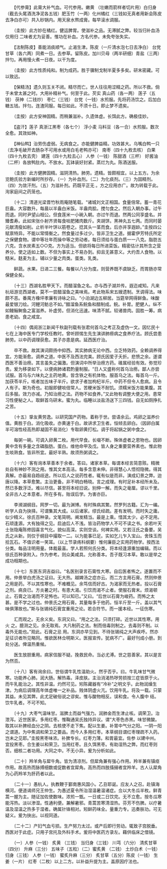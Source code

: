 <!-- { "loadSidebar": true } -->
　　【代参膏】此膏大补气血。可代参用。嫩黄 （壮嫩而箭样者切片用）白归身（截去头尾酒洗净泥各五钱）肥玉竹（一两）化州橘红（三钱如无真者用新会陈皮去净白亦可）共入砂锅内。用天泉水熬成膏。每早滚水调服。

　　（圭按）此方妙在橘红。健运脾胃。使滋补之品。无滞腻之弊。较当归补血汤仅用归 二味者尤为妥善。惟功在补血。方名代参。未免夸张失实。

　　【法制陈皮】善能消痰顺气。止渴生津。陈皮（一斤清水泡七日去净白） 台党 甘草（各六两）同煮一日。去参草。留陈皮。加川贝母（两半研细）青盐（三两）拌匀。再用慢火煮一日夜。以干为度。

　　（圭按）此方性质纯和。制为成药。胜于骥制戈制半夏多多矣。研末密藏。可以致远。

　　【保精汤】遗久则玉关不闭。精尽而亡。世人往往用涩精之药。所以不救。倘于未曾太甚之时。大用补精补气。何至于此。芡实 真山药（各一两） 莲子（五钱） 茯神（二钱炒） 枣仁（三钱） 台党（一钱）水煎服。先将药汤饮之。后加白糖五钱。拌匀。连渣同服。每日如此。不须十日。即止梦不遗矣。

　　（圭按）此方安神固精。而稍兼滋补。久遗体虚。长饵此方。确极佳妙。

　　【盗汗】莲子 真浙江黑枣（各七个） 浮小麦 马料豆（各一合）水煎服。数次全愈。其效如神。

　　【神仙鸭】治劳伤虚弱。无病食之。亦能健脾益精。功效甚大。乌嘴白鸭一只（去净毛破开去肠杂不可用水或用白毛老鸭亦可） 南枣（四十九枚去核） 白果（四十九枚去壳） 建莲（四十九粒去心） 人参（一钱） 陈甜酒（三杯） 好酱油（二杯）各放鸭肚内。不放水。瓦钵装好封紧。蒸烂为丸。陈酒送服。

　　（圭按）此方健脾固精。滋阴清热。肺劳。遗精。皆颇相宜。以上五方。为余览鲍氏验方新编时所抄存。（一）为补血剂。（二）为化痰剂。（三）为固精剂。（四）为敛汗剂。（五）为滋补剂。药既平正无 。方之应用亦广。故为转载于此。洵家庭间之药笼也。

　　〔十二〕清道光梁晋竹秋雨庵随笔载。“诸城刘文正相国。食量倍常。蓄一青花巨盎。大容数升。每晨以半盎白米饭。半盎肉脍。搅匀食之。然后入朝办事。过午而退。同时尹望山相公。但食莲米一小碗入朝。亦过午而退。然两公同享盛名。并臻耆寿。此如宋张仆射齐贤每食啖肥猪肉数斤。夹胡饼。黑神丸五七两。而同时晏元献清瘦如削。止析半叶饼以筋卷之。捻其头一茎而食。后亦并享遐龄。”圭按四公赋禀特异。不能以常情衡之。然食量过多过少。皆非卫生之道。据霍伊芳特氏所定之保健食物。谓中等壮年而操中等之劳动者。每日须给与蛋白质一一八克。脂肪五六克。含水炭素五○○克。方为适当。但欲将每日所进菜饭。精密估计其所含之营养分。使之适如上数。不但为事实上不易办到。抑且无甚意义。大约吾人食物。以糙米。麸麦为主。辅以少量之肉类。蛋类。乳类。

　　鲜蔬。水果。日进二三餐。每餐以八分为度。则营养既不虞缺乏。而胃肠亦常保健全矣。

　　〔十三〕西湖名胜甲天下。而醋溜鱼之名。亦与西子湖并传。遐迩咸知。凡来杭垣游览西湖者。莫不一尝醋溜鱼之美味焉。考此物系宋五嫂遗制。烹调得法。味颇不恶。番禺方橡坪孝廉有诗咏之曰。“小泊湖边五柳居。当筵举网得鲜鱼。味酸最爱银刀绘。河鲤河鲂总不如。”醋溜鱼系鲩鱼和醋制成。鲩。补胃。肥健人。纵不如鳗鲡鲥鱼之富滋养。补虚劳。但消化迅速。味清不腻。较诸兽肉。固胜一筹。病患老幼。食之咸宜。

　　〔十四〕偶阅浙江新闻千秋副刊载有张君何首乌之考正及虚伪一文。因忆民十七在上海中医专门学校任教时。曾听顾惕生先生演讲肺痨病之食养疗法。顾氏尝患肺劳。以中药调理获愈。其子亦患是病。延西医疗治。

　　卒不救。故其演词颇扬中抑西。其实肺病无论中西。佥乏特效药。全赖调养得宜。方能渐愈。调养之道。中医不及西法完美。顾氏因爱子夭折。悲愤之余。遂谓西医不善治痨。其言虽失之偏激。但演词中所举治痨方药。碓属经验有效。弥觉珍贵。爰为移录如下。以便病肺诸君酌量制服。“日人又盛称何首乌治痨。鄙人亦尝试服。首乌与六味丸之主药地黄。皆含铁之有机体物。服首乌之法。每首乌一斤。加茯苓半斤。咳者加五味子半斤。欲求子者加枸杞半斤。中药不但令人愈病。且令人有子。斯为奇也。初服即健啖倍常人。苦粳米饭不耐饥。须糯米饭方能果腹。其后多服。效力亦减。乃知治痨之法。药物不如食养。”又此物有调整大便之用。患常习性便秘之人。取鲜首乌研末。蜜为丸。临睡以淡盐汤送下三四钱。自无如厕挣扎之苦。

　　〔十五〕挚友黄劳逸。以研究国产药物。着称于世。尝语余云。鸡卵之滋养价值。黄胜于白。消化吸收。亦黄速于白。故讲求卫生者。恒倾去卵白。（因卵白属半可溶性经高热即凝固不易消化）专取卵黄打松。调于将起锅之粥中食之。

　　每粥一碗。可调入卵黄二枚。用代早食。长啜不断。殊体虚者之恩物也。因卵黄中含有多量之含磷脂肪。蛋白。维他命甲及戊。皆人身之重要营养素也。惟此物生啖熟食。皆非所宜。最好半熟。故须热粥调之。

　　〔十六〕客有询本草善本于余者。答曰。诸家本草。每谓本经言简意赅。精微处自有神妙不测之用。惟其文本高洁。每多含意未伸。非得慧心人悟彻隐微。得其真解。亦最易自趋歧途。所以后人之说药性者。辄有似是而非。演成幻景之弊。迨唐以降。本草愈繁。主治更备。非不明白畅晓。言之成理。有时足补本经所未及。然已多数浮泛。难以尽信。甚至将本经旧说。别伸一解。而失之毫厘。谬以千里。全非古人之本意者。所在多有。贻误后学。为害亦巨。

　　李濒湖纲目。网罗一切。最为渊博。有时殊病其繁。然罗列古籍。汇为一编。听学人自为抉择。可谓集其大成。以后诸家。缪氏经疏。差有发明。而时失之庸。似少精义。徐氏百种录。文笔简明。阐发精当。最是上乘。惜其太少。必不足用。石顽逢源。大有独得之见。启迪后人不浅。皆治药物学人不可不读之书。余若叶天士张隐庵陈修园喜言气化。貌似高深。实则空谈。何裨实用。又若汪氏之备要。吴氏之从新。则仅于纲目中撮取一二。以为能事已足。实如乞儿乍入宝山。舍珠玉而拾瓦石。不值识者一笑耳。（以上节录疡科纲要）惟何廉臣之实用药物学。按西法分类。每品注明用量。体裁最喜。学人若照何氏分类。将本经逢源重加编辑。而以徐氏百种录附入。作为参考。则众美咸具。允称善本。吾子既习本草。敢以是举之成功相期也。

　　〔十七〕东医东洞吉益曰。“名医别录言石膏性大寒。自后医者怖之。遂置而不用。仲景举白虎汤之证曰。无大热。越婢汤之症亦云。而二方主用石膏。然则仲景之用是药。不以其性寒也。不难概见。余笃信而好古。为渴家而无热者。投以石膏之剂。病良已。方炎暑之时。有患大渴。引饮而渴不止者。使服石膏末。烦渴顿止。石膏之治渴而不足怖也。可以知已。”又曰。“后世以石膏为峻药。而怖之太甚。是不学之过也。仲景氏之用石膏。其量每多于他药。恒半斤至一斤。盖以其气味俱薄故也。”斯与张锡纯石膏宜重用之论。若合符节。而一援本经。一征伤寒。

　　汇而观之。无余义矣。东洞又曰。“用之之法。只须打碎。近世以其性寒。用火 之。臆测之见。余无取焉。大凡制药之法。制而倍毒则制之。去毒则不制。以毒外无能也。”观此。石膏之忌 用。东洞亦早见到。不待张锡纯之大声疾呼。然亦足征识者所见略同。惟欲医林佥明斯义。医报宣传。犹病不广。最好刊成小册。到处分送。俾温热重候。

　　医生放胆重用。病家信服不疑。挽救民命。当必尤溥。世之慈善家。其以是言为然否。

　　〔十八〕客有询余曰。世俗谓牛乳性温助火。然乎否乎。曰。牛乳味甘气微寒。功能养心肺。润大肠。解热毒。泽皮肤。主治消渴热哕劳损按三症皆原于火。而牛乳能治之。其性非温。灼然可见。矧陈藏器有“冷补”之明文乎。此物润燥生津。为病后调理高年体虚唯一之补品。贱体阴虚火亢。饮用牛乳。将及一载。只蒙其益。未见其弊。此尤足破俗说之谬矣。惟与酸物相反。误和食。令人腹中 结。饮牛乳者。不可不知。

　　〔十九〕大枣气温味甘。滋脾土而益气强力。润肺金而生津止咳。调荣卫。治泄泻。近世医家。多用红枣。惟鞠通吴氏独持异议。谓“大枣色赤黑。味甘微酸。取其以补脾经血分之阴。去核使不走下焦。配以生姜。补胃中气分之阳。一阴一阳之谓道。为中焦调和荣卫之要品。而今人多用红枣。本草纲目谓红枣理疏不入药。岂未之见耶。”圭按黑枣味浓。补脾专长。红枣力薄。和胃最宜。佐参 以建中州。宜投黑枣。合生姜以和荣卫。当用红枣。且久饵黑枣。有助湿热之弊。而红枣则否。细核二者功用。大同之中。不无小异。爰为分析如此。

　　〔二十〕羚羊角与犀牛角。皆为清凉剂。但犀角兼有强心作用。羚羊兼有镇痉作用。故高热而脉搏细数或促数者宜犀角。高热而四肢搐搦者宜羚羊。古人认犀角为心药羚羊为肝药者以此。

　　〔二十一〕愚杭人。执教鞭于鄞南惠风国小。乙丑耶诞。应友人之召。赴镇海横河。便道谒师兄王仲生。为愚述夏令所治湿温暑温诸症。佥以大冬瓜半枚。鲜青蒿一握为主。随证加佐使数味。浓煎一甑。一日或二日饮完。无不立愈。按冬瓜寒能泻热。淡以渗湿。性通利便。兼解暑邪。青蒿苦寒清湿热。芬芳不伤脾。以疗暑温及湿温之热多于湿者。确属针锋相对。矧鲜药味全。量重力专。迅奏肤功。可无疑义。爰为抉出。以视同道。

　　〔二十二〕产妇气血亏损。生产努力太过。或产后即行劳动。辄致子宫脱垂。西医对于此症。只用子宫托及外科手术。爰将中医药方录左。藉供临床之借镜。

　　（一）人参（一钱） 炙黄 （三钱） 当归身（三钱） 川芎（六分） 清炙甘草（四分） 升麻（三分） 五味子（五粒）（二）蜜炙黄 （二钱） 土炒白术（一钱） 归身（三钱） 人参（一钱） 蜜炙升麻（三分） 炙甘草（五分）陈皮（一钱） 生姜（一片） 红枣（二枚）以上二方。以补益升提为主。盖原因疗法也。

